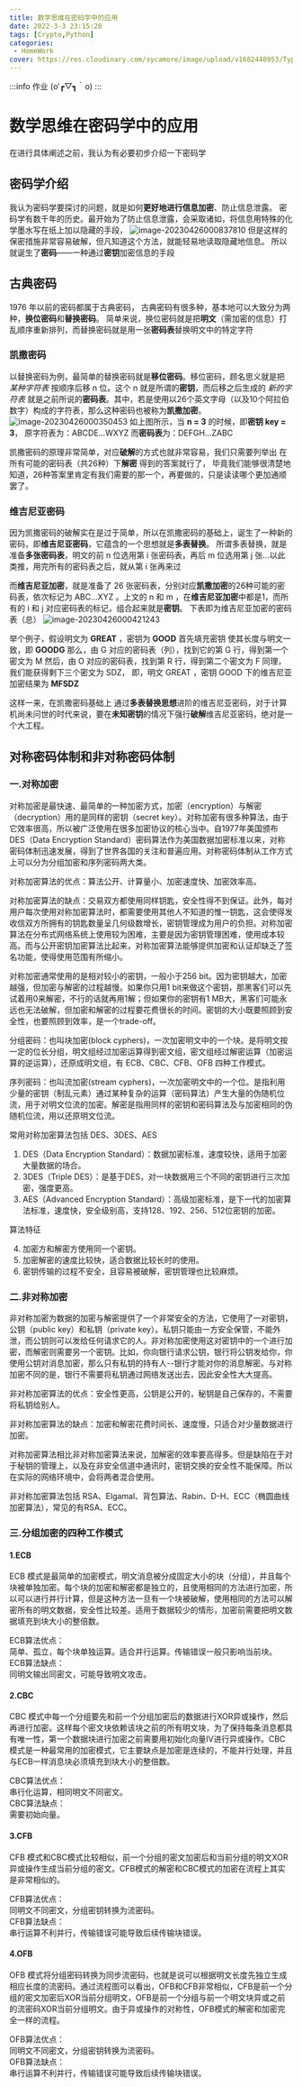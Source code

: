 ```yaml
---
title: 数学思维在密码学中的应用
date: 2022-3-3 23:15:28
tags: [Crypto,Python]
categories: 
 - HomeWork
cover: https://res.cloudinary.com/sycamore/image/upload/v1682440953/Typera/2023/04/d03e7e1cc30ada4331e61a76e994adc3.png
---
```


:::info
作业 (o′┏▽┓｀o) 
:::

# 数学思维在密码学中的应用

在进行具体阐述之前，我认为有必要初步介绍一下密码学

## 密码学介绍

我认为密码学要探讨的问题，就是如何**更好地进行信息加密**、防止信息泄露。
密码学有数千年的历史。最开始为了防止信息泄露，会采取诸如，将信息用特殊的化学墨水写在纸上加以隐藏的手段，
![image-20230426000837810](https://res.cloudinary.com/sycamore/image/upload/v1682440953/Typera/2023/04/d03e7e1cc30ada4331e61a76e994adc3.png)
但是这样的保密措施非常容易破解，但凡知道这个方法，就能轻易地读取隐藏地信息。
所以就诞生了**密码**——一种通过**密钥**加密信息的手段

## 古典密码

1976 年以前的密码都属于古典密码，
古典密码有很多种，基本地可以大致分为两种，**换位密码**和**替换密码**。
简单来说，换位密码就是把**明文**（需加密的信息）打乱顺序重新排列，而替换密码就是用一张**密码表**替换明文中的特定字符

### 凯撒密码

以替换密码为例，最简单的替换密码就是**移位密码**。移位密码，顾名思义就是把 *某种字符表* 按顺序后移 n 位。这个 n 就是所谓的**密钥**，而后移之后生成的 *新的字符表* 就是之前所说的**密码表**。其中，若是使用以26个英文字母（以及10个阿拉伯数字）构成的字符表，那么这种密码也被称为**凯撒加密**。
![image-20230426000350453](https://res.cloudinary.com/sycamore/image/upload/v1682440961/Typera/2023/04/48cfe8124c9d3306a048a7112bec67fd.png)
如上图所示，当 **n = 3** 的时候，即**密钥 key = 3**，
原字符表为：ABCDE...WXYZ
而**密码表**为：DEFGH...ZABC

凯撒密码的原理非常简单，对应**破解**的方式也就非常容易，我们只需要列举出 在所有可能的密码表（共26种）下**解密** 得到的答案就行了，
毕竟我们能够很清楚地知道，26种答案里肯定有我们需要的那一个，再要做的，只是读读哪个更加通顺罢了。

### 维吉尼亚密码

因为凯撒密码的破解实在是过于简单，所以在凯撒密码的基础上，诞生了一种新的密码，即**维吉尼亚密码**，它蕴含的一个思想就是**多表替换**。
所谓多表替换，就是准备**多张密码表**，明文的前 n 位选用第 i 张密码表，再后 m 位选用第 j 张...以此类推，用完所有的密码表之后，就从第 i 张再来过

而**维吉尼亚加密**，就是准备了 26 张密码表，分别对应**凯撒加密**的26种可能的密码表，依次标记为 ABC...XYZ 。上文的 n 和 m ，在**维吉尼亚加密**中都是1，而所有的 i 和 j 对应密码表的标记，组合起来就是**密钥**。
下表即为维吉尼亚加密的密码表（总）
![image-20230426000421243](https://res.cloudinary.com/sycamore/image/upload/v1682440964/Typera/2023/04/92b5e30160b6461906f1c86ecd48e578.png)

举个例子，假设明文为 **GREAT** ，密钥为 **GOOD**
首先填充密钥 使其长度与明文一致，即 **GOODG**
那么，由 G 对应的密码表（列），找到它的第 G 行，得到第一个密文为 M 
然后，由 O 对应的密码表，找到第 R 行，得到第二个密文为 F 
同理，我们能获得剩下三个密文为 SDZ，
即，明文 GREAT ，密钥 GOOD 下的维吉尼亚加密结果为 **MFSDZ**

这样一来，在凯撒密码基础上 通过**多表替换思想**进阶的维吉尼亚密码，对于计算机尚未问世的时代来说，要在**未知密钥**的情况下强行**破解**维吉尼亚密码，绝对是一个大工程。

## 对称密码体制和非对称密码体制

### 一.对称加密

对称加密是最快速、最简单的一种加密方式，加密（encryption）与解密（decryption）用的是同样的密钥（secret key）。对称加密有很多种算法，由于它效率很高，所以被广泛使用在很多加密协议的核心当中。自1977年美国颁布DES（Data Encryption Standard）密码算法作为美国数据加密标准以来，对称密码体制迅速发展，得到了世界各国的关注和普遍应用。对称密码体制从工作方式上可以分为分组加密和序列密码两大类。

对称加密算法的优点：算法公开、计算量小、加密速度快、加密效率高。

对称加密算法的缺点：交易双方都使用同样钥匙，安全性得不到保证。此外，每对用户每次使用对称加密算法时，都需要使用其他人不知道的惟一钥匙，这会使得发收信双方所拥有的钥匙数量呈几何级数增长，密钥管理成为用户的负担。对称加密算法在分布式网络系统上使用较为困难，主要是因为密钥管理困难，使用成本较高。而与公开密钥加密算法比起来，对称加密算法能够提供加密和认证却缺乏了签名功能，使得使用范围有所缩小。

对称加密通常使用的是相对较小的密钥，一般小于256 bit。因为密钥越大，加密越强，但加密与解密的过程越慢。如果你只用1 bit来做这个密钥，那黑客们可以先试着用0来解密，不行的话就再用1解；但如果你的密钥有1 MB大，黑客们可能永远也无法破解，但加密和解密的过程要花费很长的时间。密钥的大小既要照顾到安全性，也要照顾到效率，是一个trade-off。

分组密码：也叫块加密(block cyphers)，一次加密明文中的一个块。是将明文按一定的位长分组，明文组经过加密运算得到密文组，密文组经过解密运算（加密运算的逆运算），还原成明文组，有 ECB、CBC、CFB、OFB 四种工作模式。

序列密码：也叫流加密(stream cyphers)，一次加密明文中的一个位。是指利用少量的密钥（制乱元素）通过某种复杂的运算（密码算法）产生大量的伪随机位流，用于对明文位流的加密。解密是指用同样的密钥和密码算法及与加密相同的伪随机位流，用以还原明文位流。

常用对称加密算法包括 DES、3DES、AES

1. DES（Data Encryption Standard）：数据加密标准，速度较快，适用于加密大量数据的场合。  
2. 3DES（Triple DES）：是基于DES，对一块数据用三个不同的密钥进行三次加密，强度更高。  
3. AES（Advanced Encryption Standard）：高级加密标准，是下一代的加密算法标准，速度快，安全级别高，支持128、192、256、512位密钥的加密。

算法特征  

4. 加密方和解密方使用同一个密钥。  
5. 加密解密的速度比较快，适合数据比较长时的使用。  
6. 密钥传输的过程不安全，且容易被破解，密钥管理也比较麻烦。

### 二.非对称加密
非对称加密为数据的加密与解密提供了一个非常安全的方法，它使用了一对密钥，公钥（public key）和私钥（private key）。私钥只能由一方安全保管，不能外泄，而公钥则可以发给任何请求它的人。非对称加密使用这对密钥中的一个进行加密，而解密则需要另一个密钥。比如，你向银行请求公钥，银行将公钥发给你，你使用公钥对消息加密，那么只有私钥的持有人--银行才能对你的消息解密。与对称加密不同的是，银行不需要将私钥通过网络发送出去，因此安全性大大提高。

非对称加密算法的优点：安全性更高，公钥是公开的，秘钥是自己保存的，不需要将私钥给别人。

非对称加密算法的缺点：加密和解密花费时间长、速度慢，只适合对少量数据进行加密。

对称加密算法相比非对称加密算法来说，加解密的效率要高得多。但是缺陷在于对于秘钥的管理上，以及在非安全信道中通讯时，密钥交换的安全性不能保障。所以在实际的网络环境中，会将两者混合使用。

非对称加密算法包括 RSA、Elgamal、背包算法、Rabin、D-H、ECC（椭圆曲线加密算法），常见的有RSA、ECC。

### 三.分组加密的四种工作模式

#### 1.ECB

ECB 模式是最简单的加密模式，明文消息被分成固定大小的块（分组），并且每个块被单独加密。每个块的加密和解密都是独立的，且使用相同的方法进行加密，所以可以进行并行计算，但是这种方法一旦有一个块被破解，使用相同的方法可以解密所有的明文数据，安全性比较差。适用于数据较少的情形，加密前需要把明文数据填充到块大小的整倍数。

ECB算法优点：  
简单、孤立，每个块单独运算。适合并行运算。传输错误一般只影响当前块。  
ECB算法缺点：  
同明文输出同密文，可能导致明文攻击。

#### 2.CBC

CBC 模式中每一个分组要先和前一个分组加密后的数据进行XOR异或操作，然后再进行加密。这样每个密文块依赖该块之前的所有明文块，为了保持每条消息都具有唯一性，第一个数据块进行加密之前需要用初始化向量IV进行异或操作。CBC模式是一种最常用的加密模式，它主要缺点是加密是连续的，不能并行处理，并且与ECB一样消息块必须填充到块大小的整倍数。

CBC算法优点：  
串行化运算，相同明文不同密文。  
CBC算法缺点：  
需要初始向量。

#### 3.CFB

CFB 模式和CBC模式比较相似，前一个分组的密文加密后和当前分组的明文XOR异或操作生成当前分组的密文。CFB模式的解密和CBC模式的加密在流程上其实是非常相似的。

CFB算法优点：  
同明文不同密文，分组密钥转换为流密码。  
CFB算法缺点：  
串行运算不利并行，传输错误可能导致后续传输块错误。

#### 4.OFB

OFB 模式将分组密码转换为同步流密码，也就是说可以根据明文长度先独立生成相应长度的流密码。通过流程图可以看出，OFB和CFB非常相似，CFB是前一个分组的密文加密后XOR当前分组明文，OFB是前一个分组与前一个明文块异或之前的流密码XOR当前分组明文。由于异或操作的对称性，OFB模式的解密和加密完全一样的流程。

OFB算法优点：  
同明文不同密文，分组密钥转换为流密码。  
OFB算法缺点：  
串行运算不利并行，传输错误可能导致后续传输块错误。
